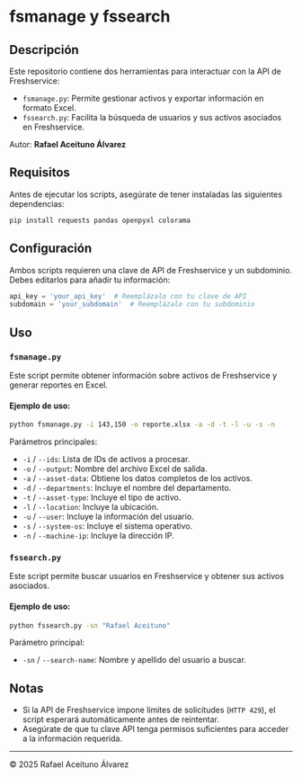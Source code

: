 # fsmanage y fssearch

## Descripción

Este repositorio contiene dos herramientas para interactuar con la API de Freshservice:  
- `fsmanage.py`: Permite gestionar activos y exportar información en formato Excel.  
- `fssearch.py`: Facilita la búsqueda de usuarios y sus activos asociados en Freshservice.  

Autor: **Rafael Aceituno Álvarez**  

## Requisitos

Antes de ejecutar los scripts, asegúrate de tener instaladas las siguientes dependencias:

```bash
pip install requests pandas openpyxl colorama
```

## Configuración

Ambos scripts requieren una clave de API de Freshservice y un subdominio. Debes editarlos para añadir tu información:

```python
api_key = 'your_api_key'  # Reemplázalo con tu clave de API
subdomain = 'your_subdomain'  # Reemplázalo con tu subdominio
```

## Uso

### `fsmanage.py`

Este script permite obtener información sobre activos de Freshservice y generar reportes en Excel.

#### Ejemplo de uso:

```bash
python fsmanage.py -i 143,150 -o reporte.xlsx -a -d -t -l -u -s -n
```

Parámetros principales:
- `-i` / `--ids`: Lista de IDs de activos a procesar.
- `-o` / `--output`: Nombre del archivo Excel de salida.
- `-a` / `--asset-data`: Obtiene los datos completos de los activos.
- `-d` / `--departments`: Incluye el nombre del departamento.
- `-t` / `--asset-type`: Incluye el tipo de activo.
- `-l` / `--location`: Incluye la ubicación.
- `-u` / `--user`: Incluye la información del usuario.
- `-s` / `--system-os`: Incluye el sistema operativo.
- `-n` / `--machine-ip`: Incluye la dirección IP.

### `fssearch.py`

Este script permite buscar usuarios en Freshservice y obtener sus activos asociados.

#### Ejemplo de uso:

```bash
python fssearch.py -sn "Rafael Aceituno"
```

Parámetro principal:
- `-sn` / `--search-name`: Nombre y apellido del usuario a buscar.

## Notas
- Si la API de Freshservice impone límites de solicitudes (`HTTP 429`), el script esperará automáticamente antes de reintentar.
- Asegúrate de que tu clave API tenga permisos suficientes para acceder a la información requerida.

---

© 2025 Rafael Aceituno Álvarez

